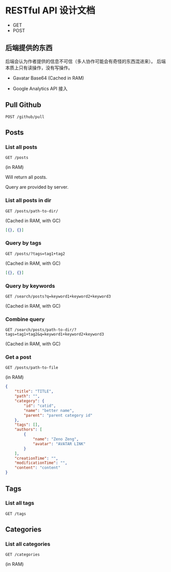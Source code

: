 # RESTful API 设计文档

- GET
- POST

## 后端提供的东西

后端会认为作者提供的信息不可信（多人协作可能会有奇怪的东西混进来）。
后端本质上只有读操作，没有写操作。

- Gavatar Base64 (Cached in RAM)

- Google Analytics API 接入

## Pull Github

```
POST /github/pull
```

## Posts

### List all posts

```
GET /posts
```

(in RAM)

Will return all posts.

Query are provided by server.

### List all posts in dir

```
GET /posts/path-to-dir/
```

(Cached in RAM, with GC)

```json
[{}, {}]
```

### Query by tags

```
GET /posts/?tags=tag1+tag2
```

(Cached in RAM, with GC)


```json
[{}, {}]
```

### Query by keywords

```
GET /search/posts?q=keyword1+keyword2+keyword3
```

(Cached in RAM, with GC)

### Combine query

```
GET /search/posts/path-to-dir/?tags=tag1+tag2&q=keyword1+keyword2+keyword3
```

(Cached in RAM, with GC)

### Get a post

```
GET /posts/path-to-file
```

(in RAM)

```json
{
    "title": "TITLE",
    "path": "",
    "category": {
        "id": "catid",
        "name": "better name",
        "parent": "parent category id"
    },
    "tags": [],
    "authors": [
        {
            "name": "Zeno Zeng",
            "avatar": "AVATAR LINK"
        }
    ],
    "creationTime": "",
    "modificationTime": "",
    "content": "content"
}
```

## Tags

### List all tags

```
GET /tags
```

## Categories

### List all categories

```
GET /categories
```

(in RAM)
